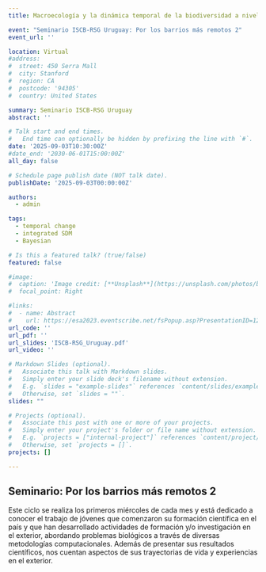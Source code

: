 ```yaml
---
title: Macroecología y la dinámica temporal de la biodiversidad a nivel global

event: "Seminario ISCB-RSG Uruguay: Por los barrios más remotos 2"
event_url: ''

location: Virtual
#address:
#  street: 450 Serra Mall
#  city: Stanford
#  region: CA
#  postcode: '94305'
#  country: United States

summary: Seminario ISCB-RSG Uruguay
abstract: ''

# Talk start and end times.
#   End time can optionally be hidden by prefixing the line with `#`.
date: '2025-09-03T10:30:00Z'
#date_end: '2030-06-01T15:00:00Z'
all_day: false

# Schedule page publish date (NOT talk date).
publishDate: '2025-09-03T00:00:00Z'

authors:
  - admin

tags:
  - temporal change
  - integrated SDM
  - Bayesian

# Is this a featured talk? (true/false)
featured: false

#image:
#  caption: 'Image credit: [**Unsplash**](https://unsplash.com/photos/bzdhc5b3Bxs)'
#  focal_point: Right

#links:
#  - name: Abstract
#    url: https://esa2023.eventscribe.net/fsPopup.asp?PresentationID=1276990&query=grattarola&Mode=presInfo
url_code: ''
url_pdf: ''
url_slides: 'ISCB-RSG_Uruguay.pdf'
url_video: ''

# Markdown Slides (optional).
#   Associate this talk with Markdown slides.
#   Simply enter your slide deck's filename without extension.
#   E.g. `slides = "example-slides"` references `content/slides/example-slides.md`.
#   Otherwise, set `slides = ""`.
slides: ""

# Projects (optional).
#   Associate this post with one or more of your projects.
#   Simply enter your project's folder or file name without extension.
#   E.g. `projects = ["internal-project"]` references `content/project/deep-learning/index.md`.
#   Otherwise, set `projects = []`.
projects: []

---
```


## Seminario: Por los barrios más remotos 2

Este ciclo se realiza los primeros miércoles de cada mes y está dedicado a conocer el trabajo de jóvenes que comenzaron su formación científica en el país y que han desarrollado actividades de formación y/o investigación en el exterior, abordando problemas biológicos a través de diversas metodologías computacionales. Además de presentar sus resultados científicos, nos cuentan aspectos de sus trayectorias de vida y experiencias en el exterior.
